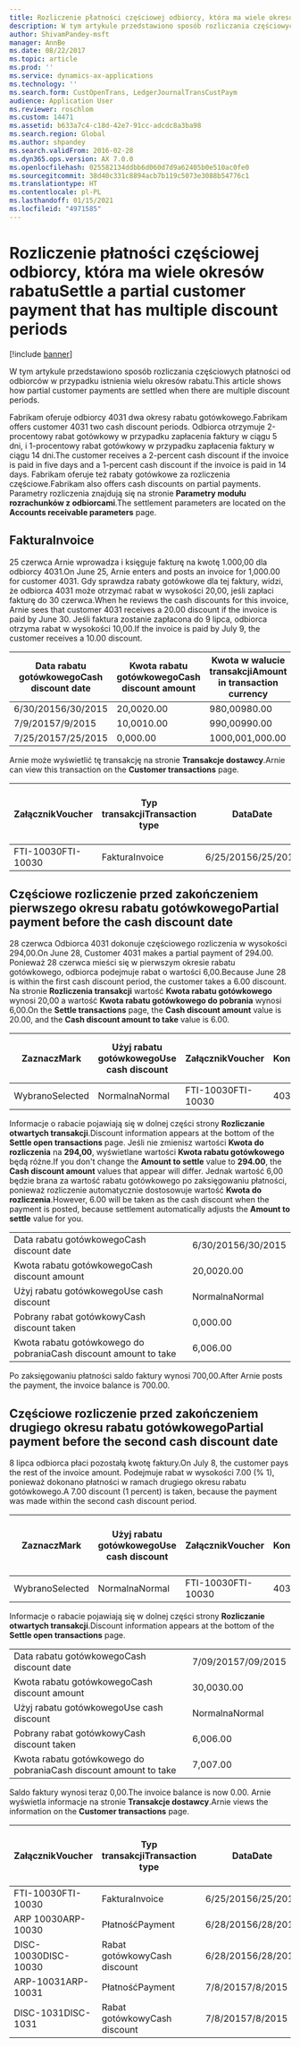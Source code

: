 ```yaml
---
title: Rozliczenie płatności częściowej odbiorcy, która ma wiele okresów rabatu
description: W tym artykule przedstawiono sposób rozliczania częściowych płatności od odbiorców w przypadku istnienia wielu okresów rabatu.
author: ShivamPandey-msft
manager: AnnBe
ms.date: 08/22/2017
ms.topic: article
ms.prod: ''
ms.service: dynamics-ax-applications
ms.technology: ''
ms.search.form: CustOpenTrans, LedgerJournalTransCustPaym
audience: Application User
ms.reviewer: roschlom
ms.custom: 14471
ms.assetid: b633a7c4-c18d-42e7-91cc-adcdc8a3ba98
ms.search.region: Global
ms.author: shpandey
ms.search.validFrom: 2016-02-28
ms.dyn365.ops.version: AX 7.0.0
ms.openlocfilehash: 025582134ddbb6d060d7d9a62405b0e510ac0fe0
ms.sourcegitcommit: 38d40c331c8894acb7b119c5073e3088b54776c1
ms.translationtype: HT
ms.contentlocale: pl-PL
ms.lasthandoff: 01/15/2021
ms.locfileid: "4971585"
---
```

# <a name="settle-a-partial-customer-payment-that-has-multiple-discount-periods"></a><span data-ttu-id="bfcf5-103">Rozliczenie płatności częściowej odbiorcy, która ma wiele okresów rabatu</span><span class="sxs-lookup"><span data-stu-id="bfcf5-103">Settle a partial customer payment that has multiple discount periods</span></span>

[!include [banner](../includes/banner.md)]

<span data-ttu-id="bfcf5-104">W tym artykule przedstawiono sposób rozliczania częściowych płatności od odbiorców w przypadku istnienia wielu okresów rabatu.</span><span class="sxs-lookup"><span data-stu-id="bfcf5-104">This article shows how partial customer payments are settled when there are multiple discount periods.</span></span>

<span data-ttu-id="bfcf5-105">Fabrikam oferuje odbiorcy 4031 dwa okresy rabatu gotówkowego.</span><span class="sxs-lookup"><span data-stu-id="bfcf5-105">Fabrikam offers customer 4031 two cash discount periods.</span></span> <span data-ttu-id="bfcf5-106">Odbiorca otrzymuje 2-procentowy rabat gotówkowy w przypadku zapłacenia faktury w ciągu 5 dni, i 1-procentowy rabat gotówkowy w przypadku zapłacenia faktury w ciągu 14 dni.</span><span class="sxs-lookup"><span data-stu-id="bfcf5-106">The customer receives a 2-percent cash discount if the invoice is paid in five days and a 1-percent cash discount if the invoice is paid in 14 days.</span></span> <span data-ttu-id="bfcf5-107">Fabrikam oferuje też rabaty gotówkowe za rozliczenia częściowe.</span><span class="sxs-lookup"><span data-stu-id="bfcf5-107">Fabrikam also offers cash discounts on partial payments.</span></span> <span data-ttu-id="bfcf5-108">Parametry rozliczenia znajdują się na stronie **Parametry modułu rozrachunków z odbiorcami**.</span><span class="sxs-lookup"><span data-stu-id="bfcf5-108">The settlement parameters are located on the **Accounts receivable parameters** page.</span></span>

## <a name="invoice"></a><span data-ttu-id="bfcf5-109">Faktura</span><span class="sxs-lookup"><span data-stu-id="bfcf5-109">Invoice</span></span>
<span data-ttu-id="bfcf5-110">25 czerwca Arnie wprowadza i księguje fakturę na kwotę 1.000,00 dla odbiorcy 4031.</span><span class="sxs-lookup"><span data-stu-id="bfcf5-110">On June 25, Arnie enters and posts an invoice for 1,000.00 for customer 4031.</span></span> <span data-ttu-id="bfcf5-111">Gdy sprawdza rabaty gotówkowe dla tej faktury, widzi, że odbiorca 4031 może otrzymać rabat w wysokości 20,00, jeśli zapłaci fakturę do 30 czerwca.</span><span class="sxs-lookup"><span data-stu-id="bfcf5-111">When he reviews the cash discounts for this invoice, Arnie sees that customer 4031 receives a 20.00 discount if the invoice is paid by June 30.</span></span> <span data-ttu-id="bfcf5-112">Jeśli faktura zostanie zapłacona do 9 lipca, odbiorca otrzyma rabat w wysokości 10,00.</span><span class="sxs-lookup"><span data-stu-id="bfcf5-112">If the invoice is paid by July 9, the customer receives a 10.00 discount.</span></span>

| <span data-ttu-id="bfcf5-113">Data rabatu gotówkowego</span><span class="sxs-lookup"><span data-stu-id="bfcf5-113">Cash discount date</span></span> | <span data-ttu-id="bfcf5-114">Kwota rabatu gotówkowego</span><span class="sxs-lookup"><span data-stu-id="bfcf5-114">Cash discount amount</span></span> | <span data-ttu-id="bfcf5-115">Kwota w walucie transakcji</span><span class="sxs-lookup"><span data-stu-id="bfcf5-115">Amount in transaction currency</span></span> |
|--------------------|----------------------|--------------------------------|
| <span data-ttu-id="bfcf5-116">6/30/2015</span><span class="sxs-lookup"><span data-stu-id="bfcf5-116">6/30/2015</span></span>          | <span data-ttu-id="bfcf5-117">20,00</span><span class="sxs-lookup"><span data-stu-id="bfcf5-117">20.00</span></span>                | <span data-ttu-id="bfcf5-118">980,00</span><span class="sxs-lookup"><span data-stu-id="bfcf5-118">980.00</span></span>                         |
| <span data-ttu-id="bfcf5-119">7/9/2015</span><span class="sxs-lookup"><span data-stu-id="bfcf5-119">7/9/2015</span></span>           | <span data-ttu-id="bfcf5-120">10,00</span><span class="sxs-lookup"><span data-stu-id="bfcf5-120">10.00</span></span>                | <span data-ttu-id="bfcf5-121">990,00</span><span class="sxs-lookup"><span data-stu-id="bfcf5-121">990.00</span></span>                         |
| <span data-ttu-id="bfcf5-122">7/25/2015</span><span class="sxs-lookup"><span data-stu-id="bfcf5-122">7/25/2015</span></span>          | <span data-ttu-id="bfcf5-123">0,00</span><span class="sxs-lookup"><span data-stu-id="bfcf5-123">0.00</span></span>                 | <span data-ttu-id="bfcf5-124">1000,00</span><span class="sxs-lookup"><span data-stu-id="bfcf5-124">1,000.00</span></span>                       |

<span data-ttu-id="bfcf5-125">Arnie może wyświetlić tę transakcję na stronie **Transakcje dostawcy**.</span><span class="sxs-lookup"><span data-stu-id="bfcf5-125">Arnie can view this transaction on the **Customer transactions** page.</span></span>

| <span data-ttu-id="bfcf5-126">Załącznik</span><span class="sxs-lookup"><span data-stu-id="bfcf5-126">Voucher</span></span>   | <span data-ttu-id="bfcf5-127">Typ transakcji</span><span class="sxs-lookup"><span data-stu-id="bfcf5-127">Transaction type</span></span> | <span data-ttu-id="bfcf5-128">Data</span><span class="sxs-lookup"><span data-stu-id="bfcf5-128">Date</span></span>      | <span data-ttu-id="bfcf5-129">Faktura</span><span class="sxs-lookup"><span data-stu-id="bfcf5-129">Invoice</span></span> | <span data-ttu-id="bfcf5-130">Kwota debetu w walucie transakcji</span><span class="sxs-lookup"><span data-stu-id="bfcf5-130">Amount in transaction currency debit</span></span> | <span data-ttu-id="bfcf5-131">Kwota kredytu w walucie transakcji</span><span class="sxs-lookup"><span data-stu-id="bfcf5-131">Amount in transaction currency credit</span></span> | <span data-ttu-id="bfcf5-132">Saldo</span><span class="sxs-lookup"><span data-stu-id="bfcf5-132">Balance</span></span>  | <span data-ttu-id="bfcf5-133">Waluta</span><span class="sxs-lookup"><span data-stu-id="bfcf5-133">Currency</span></span> |
|-----------|------------------|-----------|---------|--------------------------------------|---------------------------------------|----------|----------|
| <span data-ttu-id="bfcf5-134">FTI-10030</span><span class="sxs-lookup"><span data-stu-id="bfcf5-134">FTI-10030</span></span> | <span data-ttu-id="bfcf5-135">Faktura</span><span class="sxs-lookup"><span data-stu-id="bfcf5-135">Invoice</span></span>          | <span data-ttu-id="bfcf5-136">6/25/2015</span><span class="sxs-lookup"><span data-stu-id="bfcf5-136">6/25/2015</span></span> | <span data-ttu-id="bfcf5-137">10030</span><span class="sxs-lookup"><span data-stu-id="bfcf5-137">10030</span></span>   | <span data-ttu-id="bfcf5-138">1000,00</span><span class="sxs-lookup"><span data-stu-id="bfcf5-138">1,000.00</span></span>                             |                                       | <span data-ttu-id="bfcf5-139">1000,00</span><span class="sxs-lookup"><span data-stu-id="bfcf5-139">1,000.00</span></span> | <span data-ttu-id="bfcf5-140">USD</span><span class="sxs-lookup"><span data-stu-id="bfcf5-140">USD</span></span>      |

## <a name="partial-payment-before-the-cash-discount-date"></a><span data-ttu-id="bfcf5-141">Częściowe rozliczenie przed zakończeniem pierwszego okresu rabatu gotówkowego</span><span class="sxs-lookup"><span data-stu-id="bfcf5-141">Partial payment before the cash discount date</span></span>
<span data-ttu-id="bfcf5-142">28 czerwca Odbiorca 4031 dokonuje częściowego rozliczenia w wysokości 294,00.</span><span class="sxs-lookup"><span data-stu-id="bfcf5-142">On June 28, Customer 4031 makes a partial payment of 294.00.</span></span> <span data-ttu-id="bfcf5-143">Ponieważ 28 czerwca mieści się w pierwszym okresie rabatu gotówkowego, odbiorca podejmuje rabat o wartości 6,00.</span><span class="sxs-lookup"><span data-stu-id="bfcf5-143">Because June 28 is within the first cash discount period, the customer takes a 6.00 discount.</span></span> <span data-ttu-id="bfcf5-144">Na stronie **Rozliczenia transakcji** wartość **Kwota rabatu gotówkowego** wynosi 20,00 a wartość **Kwota rabatu gotówkowego do pobrania** wynosi 6,00.</span><span class="sxs-lookup"><span data-stu-id="bfcf5-144">On the **Settle transactions** page, the **Cash discount amount** value is 20.00, and the **Cash discount amount to take** value is 6.00.</span></span>

| <span data-ttu-id="bfcf5-145">Zaznacz</span><span class="sxs-lookup"><span data-stu-id="bfcf5-145">Mark</span></span>     | <span data-ttu-id="bfcf5-146">Użyj rabatu gotówkowego</span><span class="sxs-lookup"><span data-stu-id="bfcf5-146">Use cash discount</span></span> | <span data-ttu-id="bfcf5-147">Załącznik</span><span class="sxs-lookup"><span data-stu-id="bfcf5-147">Voucher</span></span>   | <span data-ttu-id="bfcf5-148">Konto</span><span class="sxs-lookup"><span data-stu-id="bfcf5-148">Account</span></span> | <span data-ttu-id="bfcf5-149">Data</span><span class="sxs-lookup"><span data-stu-id="bfcf5-149">Date</span></span>      | <span data-ttu-id="bfcf5-150">Data wymagalności</span><span class="sxs-lookup"><span data-stu-id="bfcf5-150">Due date</span></span>  | <span data-ttu-id="bfcf5-151">Faktura</span><span class="sxs-lookup"><span data-stu-id="bfcf5-151">Invoice</span></span> | <span data-ttu-id="bfcf5-152">Kwota w walucie transakcji</span><span class="sxs-lookup"><span data-stu-id="bfcf5-152">Amount in transaction currency</span></span> | <span data-ttu-id="bfcf5-153">Waluta</span><span class="sxs-lookup"><span data-stu-id="bfcf5-153">Currency</span></span> | <span data-ttu-id="bfcf5-154">Kwota do rozliczenia</span><span class="sxs-lookup"><span data-stu-id="bfcf5-154">Amount to settle</span></span> |
|----------|-------------------|-----------|---------|-----------|-----------|---------|--------------------------------|----------|------------------|
| <span data-ttu-id="bfcf5-155">Wybrano</span><span class="sxs-lookup"><span data-stu-id="bfcf5-155">Selected</span></span> | <span data-ttu-id="bfcf5-156">Normalna</span><span class="sxs-lookup"><span data-stu-id="bfcf5-156">Normal</span></span>            | <span data-ttu-id="bfcf5-157">FTI-10030</span><span class="sxs-lookup"><span data-stu-id="bfcf5-157">FTI-10030</span></span> | <span data-ttu-id="bfcf5-158">4031</span><span class="sxs-lookup"><span data-stu-id="bfcf5-158">4031</span></span>    | <span data-ttu-id="bfcf5-159">6/25/2015</span><span class="sxs-lookup"><span data-stu-id="bfcf5-159">6/25/2015</span></span> | <span data-ttu-id="bfcf5-160">7/25/2015</span><span class="sxs-lookup"><span data-stu-id="bfcf5-160">7/25/2015</span></span> | <span data-ttu-id="bfcf5-161">10030</span><span class="sxs-lookup"><span data-stu-id="bfcf5-161">10030</span></span>   | <span data-ttu-id="bfcf5-162">1000,00</span><span class="sxs-lookup"><span data-stu-id="bfcf5-162">1,000.00</span></span>                       | <span data-ttu-id="bfcf5-163">USD</span><span class="sxs-lookup"><span data-stu-id="bfcf5-163">USD</span></span>      | <span data-ttu-id="bfcf5-164">294,00</span><span class="sxs-lookup"><span data-stu-id="bfcf5-164">294.00</span></span>           |

<span data-ttu-id="bfcf5-165">Informacje o rabacie pojawiają się w dolnej części strony **Rozliczanie otwartych transakcji**.</span><span class="sxs-lookup"><span data-stu-id="bfcf5-165">Discount information appears at the bottom of the **Settle open transactions** page.</span></span> <span data-ttu-id="bfcf5-166">Jeśli nie zmienisz wartości **Kwota do rozliczenia** na **294,00**, wyświetlane wartości **Kwota rabatu gotówkowego** będą różne.</span><span class="sxs-lookup"><span data-stu-id="bfcf5-166">If you don't change the **Amount to settle** value to **294.00**, the **Cash discount amount** values that appear will differ.</span></span> <span data-ttu-id="bfcf5-167">Jednak wartość 6,00 będzie brana za wartość rabatu gotówkowego po zaksięgowaniu płatności, ponieważ rozliczenie automatycznie dostosowuje wartość **Kwota do rozliczenia**.</span><span class="sxs-lookup"><span data-stu-id="bfcf5-167">However, 6.00 will be taken as the cash discount when the payment is posted, because settlement automatically adjusts the **Amount to settle** value for you.</span></span>

|                              |           |
|------------------------------|-----------|
| <span data-ttu-id="bfcf5-168">Data rabatu gotówkowego</span><span class="sxs-lookup"><span data-stu-id="bfcf5-168">Cash discount date</span></span>           | <span data-ttu-id="bfcf5-169">6/30/2015</span><span class="sxs-lookup"><span data-stu-id="bfcf5-169">6/30/2015</span></span> |
| <span data-ttu-id="bfcf5-170">Kwota rabatu gotówkowego</span><span class="sxs-lookup"><span data-stu-id="bfcf5-170">Cash discount amount</span></span>         | <span data-ttu-id="bfcf5-171">20,00</span><span class="sxs-lookup"><span data-stu-id="bfcf5-171">20.00</span></span>     |
| <span data-ttu-id="bfcf5-172">Użyj rabatu gotówkowego</span><span class="sxs-lookup"><span data-stu-id="bfcf5-172">Use cash discount</span></span>            | <span data-ttu-id="bfcf5-173">Normalna</span><span class="sxs-lookup"><span data-stu-id="bfcf5-173">Normal</span></span>    |
| <span data-ttu-id="bfcf5-174">Pobrany rabat gotówkowy</span><span class="sxs-lookup"><span data-stu-id="bfcf5-174">Cash discount taken</span></span>          | <span data-ttu-id="bfcf5-175">0,00</span><span class="sxs-lookup"><span data-stu-id="bfcf5-175">0.00</span></span>      |
| <span data-ttu-id="bfcf5-176">Kwota rabatu gotówkowego do pobrania</span><span class="sxs-lookup"><span data-stu-id="bfcf5-176">Cash discount amount to take</span></span> | <span data-ttu-id="bfcf5-177">6,00</span><span class="sxs-lookup"><span data-stu-id="bfcf5-177">6.00</span></span>      |

<span data-ttu-id="bfcf5-178">Po zaksięgowaniu płatności saldo faktury wynosi 700,00.</span><span class="sxs-lookup"><span data-stu-id="bfcf5-178">After Arnie posts the payment, the invoice balance is 700.00.</span></span>

## <a name="partial-payment-before-the-second-cash-discount-date"></a><span data-ttu-id="bfcf5-179">Częściowe rozliczenie przed zakończeniem drugiego okresu rabatu gotówkowego</span><span class="sxs-lookup"><span data-stu-id="bfcf5-179">Partial payment before the second cash discount date</span></span>
<span data-ttu-id="bfcf5-180">8 lipca odbiorca płaci pozostałą kwotę faktury.</span><span class="sxs-lookup"><span data-stu-id="bfcf5-180">On July 8, the customer pays the rest of the invoice amount.</span></span> <span data-ttu-id="bfcf5-181">Podejmuje rabat w wysokości 7.00 (% 1), ponieważ dokonano płatności w ramach drugiego okresu rabatu gotówkowego.</span><span class="sxs-lookup"><span data-stu-id="bfcf5-181">A 7.00 discount (1 percent) is taken, because the payment was made within the second cash discount period.</span></span>

| <span data-ttu-id="bfcf5-182">Zaznacz</span><span class="sxs-lookup"><span data-stu-id="bfcf5-182">Mark</span></span>     | <span data-ttu-id="bfcf5-183">Użyj rabatu gotówkowego</span><span class="sxs-lookup"><span data-stu-id="bfcf5-183">Use cash discount</span></span> | <span data-ttu-id="bfcf5-184">Załącznik</span><span class="sxs-lookup"><span data-stu-id="bfcf5-184">Voucher</span></span>   | <span data-ttu-id="bfcf5-185">Konto</span><span class="sxs-lookup"><span data-stu-id="bfcf5-185">Account</span></span> | <span data-ttu-id="bfcf5-186">Data</span><span class="sxs-lookup"><span data-stu-id="bfcf5-186">Date</span></span>      | <span data-ttu-id="bfcf5-187">Data wymagalności</span><span class="sxs-lookup"><span data-stu-id="bfcf5-187">Due date</span></span>  | <span data-ttu-id="bfcf5-188">Faktura</span><span class="sxs-lookup"><span data-stu-id="bfcf5-188">Invoice</span></span> | <span data-ttu-id="bfcf5-189">Kwota debetu w walucie transakcji</span><span class="sxs-lookup"><span data-stu-id="bfcf5-189">Amount in transaction currency debit</span></span> | <span data-ttu-id="bfcf5-190">Kwota kredytu w walucie transakcji</span><span class="sxs-lookup"><span data-stu-id="bfcf5-190">Amount in transaction currency credit</span></span> | <span data-ttu-id="bfcf5-191">Waluta</span><span class="sxs-lookup"><span data-stu-id="bfcf5-191">Currency</span></span> | <span data-ttu-id="bfcf5-192">Kwota do rozliczenia</span><span class="sxs-lookup"><span data-stu-id="bfcf5-192">Amount to settle</span></span> |
|----------|-------------------|-----------|---------|-----------|-----------|---------|--------------------------------------|---------------------------------------|----------|------------------|
| <span data-ttu-id="bfcf5-193">Wybrano</span><span class="sxs-lookup"><span data-stu-id="bfcf5-193">Selected</span></span> | <span data-ttu-id="bfcf5-194">Normalna</span><span class="sxs-lookup"><span data-stu-id="bfcf5-194">Normal</span></span>            | <span data-ttu-id="bfcf5-195">FTI-10030</span><span class="sxs-lookup"><span data-stu-id="bfcf5-195">FTI-10030</span></span> | <span data-ttu-id="bfcf5-196">4031</span><span class="sxs-lookup"><span data-stu-id="bfcf5-196">4031</span></span>    | <span data-ttu-id="bfcf5-197">6/25/2015</span><span class="sxs-lookup"><span data-stu-id="bfcf5-197">6/25/2015</span></span> | <span data-ttu-id="bfcf5-198">7/25/2015</span><span class="sxs-lookup"><span data-stu-id="bfcf5-198">7/25/2015</span></span> | <span data-ttu-id="bfcf5-199">10030</span><span class="sxs-lookup"><span data-stu-id="bfcf5-199">10030</span></span>   | <span data-ttu-id="bfcf5-200">700,00</span><span class="sxs-lookup"><span data-stu-id="bfcf5-200">700.00</span></span>                               |                                       | <span data-ttu-id="bfcf5-201">USD</span><span class="sxs-lookup"><span data-stu-id="bfcf5-201">USD</span></span>      | <span data-ttu-id="bfcf5-202">693,00</span><span class="sxs-lookup"><span data-stu-id="bfcf5-202">693.00</span></span>           |

<span data-ttu-id="bfcf5-203">Informacje o rabacie pojawiają się w dolnej części strony **Rozliczanie otwartych transakcji**.</span><span class="sxs-lookup"><span data-stu-id="bfcf5-203">Discount information appears at the bottom of the **Settle open transactions** page.</span></span>

|                              |           |
|------------------------------|-----------|
| <span data-ttu-id="bfcf5-204">Data rabatu gotówkowego</span><span class="sxs-lookup"><span data-stu-id="bfcf5-204">Cash discount date</span></span>           | <span data-ttu-id="bfcf5-205">7/09/2015</span><span class="sxs-lookup"><span data-stu-id="bfcf5-205">7/09/2015</span></span> |
| <span data-ttu-id="bfcf5-206">Kwota rabatu gotówkowego</span><span class="sxs-lookup"><span data-stu-id="bfcf5-206">Cash discount amount</span></span>         | <span data-ttu-id="bfcf5-207">30,00</span><span class="sxs-lookup"><span data-stu-id="bfcf5-207">30.00</span></span>     |
| <span data-ttu-id="bfcf5-208">Użyj rabatu gotówkowego</span><span class="sxs-lookup"><span data-stu-id="bfcf5-208">Use cash discount</span></span>            | <span data-ttu-id="bfcf5-209">Normalna</span><span class="sxs-lookup"><span data-stu-id="bfcf5-209">Normal</span></span>    |
| <span data-ttu-id="bfcf5-210">Pobrany rabat gotówkowy</span><span class="sxs-lookup"><span data-stu-id="bfcf5-210">Cash discount taken</span></span>          | <span data-ttu-id="bfcf5-211">6,00</span><span class="sxs-lookup"><span data-stu-id="bfcf5-211">6.00</span></span>      |
| <span data-ttu-id="bfcf5-212">Kwota rabatu gotówkowego do pobrania</span><span class="sxs-lookup"><span data-stu-id="bfcf5-212">Cash discount amount to take</span></span> | <span data-ttu-id="bfcf5-213">7,00</span><span class="sxs-lookup"><span data-stu-id="bfcf5-213">7.00</span></span>      |

<span data-ttu-id="bfcf5-214">Saldo faktury wynosi teraz 0,00.</span><span class="sxs-lookup"><span data-stu-id="bfcf5-214">The invoice balance is now 0.00.</span></span> <span data-ttu-id="bfcf5-215">Arnie wyświetla informacje na stronie **Transakcje dostawcy**.</span><span class="sxs-lookup"><span data-stu-id="bfcf5-215">Arnie views the information on the **Customer transactions** page.</span></span>

| <span data-ttu-id="bfcf5-216">Załącznik</span><span class="sxs-lookup"><span data-stu-id="bfcf5-216">Voucher</span></span>    | <span data-ttu-id="bfcf5-217">Typ transakcji</span><span class="sxs-lookup"><span data-stu-id="bfcf5-217">Transaction type</span></span> | <span data-ttu-id="bfcf5-218">Data</span><span class="sxs-lookup"><span data-stu-id="bfcf5-218">Date</span></span>      | <span data-ttu-id="bfcf5-219">Faktura</span><span class="sxs-lookup"><span data-stu-id="bfcf5-219">Invoice</span></span> | <span data-ttu-id="bfcf5-220">Kwota debetu w walucie transakcji</span><span class="sxs-lookup"><span data-stu-id="bfcf5-220">Amount in transaction currency debit</span></span> | <span data-ttu-id="bfcf5-221">Kwota kredytu w walucie transakcji</span><span class="sxs-lookup"><span data-stu-id="bfcf5-221">Amount in transaction currency credit</span></span> | <span data-ttu-id="bfcf5-222">Saldo</span><span class="sxs-lookup"><span data-stu-id="bfcf5-222">Balance</span></span> | <span data-ttu-id="bfcf5-223">Waluta</span><span class="sxs-lookup"><span data-stu-id="bfcf5-223">Currency</span></span> |
|------------|------------------|-----------|---------|--------------------------------------|---------------------------------------|---------|----------|
| <span data-ttu-id="bfcf5-224">FTI-10030</span><span class="sxs-lookup"><span data-stu-id="bfcf5-224">FTI-10030</span></span>  | <span data-ttu-id="bfcf5-225">Faktura</span><span class="sxs-lookup"><span data-stu-id="bfcf5-225">Invoice</span></span>          | <span data-ttu-id="bfcf5-226">6/25/2015</span><span class="sxs-lookup"><span data-stu-id="bfcf5-226">6/25/2015</span></span> | <span data-ttu-id="bfcf5-227">10030</span><span class="sxs-lookup"><span data-stu-id="bfcf5-227">10030</span></span>   | <span data-ttu-id="bfcf5-228">1000,00</span><span class="sxs-lookup"><span data-stu-id="bfcf5-228">1,000.00</span></span>                             |                                       | <span data-ttu-id="bfcf5-229">0,00</span><span class="sxs-lookup"><span data-stu-id="bfcf5-229">0.00</span></span>    | <span data-ttu-id="bfcf5-230">USD</span><span class="sxs-lookup"><span data-stu-id="bfcf5-230">USD</span></span>      |
| <span data-ttu-id="bfcf5-231">ARP 10030</span><span class="sxs-lookup"><span data-stu-id="bfcf5-231">ARP-10030</span></span>  |  <span data-ttu-id="bfcf5-232">Płatność</span><span class="sxs-lookup"><span data-stu-id="bfcf5-232">Payment</span></span>         | <span data-ttu-id="bfcf5-233">6/28/2015</span><span class="sxs-lookup"><span data-stu-id="bfcf5-233">6/28/2015</span></span> |         |                                      | <span data-ttu-id="bfcf5-234">294,00</span><span class="sxs-lookup"><span data-stu-id="bfcf5-234">294.00</span></span>                                | <span data-ttu-id="bfcf5-235">0,00</span><span class="sxs-lookup"><span data-stu-id="bfcf5-235">0.00</span></span>    | <span data-ttu-id="bfcf5-236">USD</span><span class="sxs-lookup"><span data-stu-id="bfcf5-236">USD</span></span>      |
| <span data-ttu-id="bfcf5-237">DISC-10030</span><span class="sxs-lookup"><span data-stu-id="bfcf5-237">DISC-10030</span></span> |  <span data-ttu-id="bfcf5-238">Rabat gotówkowy</span><span class="sxs-lookup"><span data-stu-id="bfcf5-238">Cash discount</span></span>   | <span data-ttu-id="bfcf5-239">6/28/2015</span><span class="sxs-lookup"><span data-stu-id="bfcf5-239">6/28/2015</span></span> |         |                                      | <span data-ttu-id="bfcf5-240">6,00</span><span class="sxs-lookup"><span data-stu-id="bfcf5-240">6.00</span></span>                                  | <span data-ttu-id="bfcf5-241">0,00</span><span class="sxs-lookup"><span data-stu-id="bfcf5-241">0.00</span></span>    | <span data-ttu-id="bfcf5-242">USD</span><span class="sxs-lookup"><span data-stu-id="bfcf5-242">USD</span></span>      |
| <span data-ttu-id="bfcf5-243">ARP-10031</span><span class="sxs-lookup"><span data-stu-id="bfcf5-243">ARP-10031</span></span>  |  <span data-ttu-id="bfcf5-244">Płatność</span><span class="sxs-lookup"><span data-stu-id="bfcf5-244">Payment</span></span>         | <span data-ttu-id="bfcf5-245">7/8/2015</span><span class="sxs-lookup"><span data-stu-id="bfcf5-245">7/8/2015</span></span>  |         |                                      | <span data-ttu-id="bfcf5-246">693,00</span><span class="sxs-lookup"><span data-stu-id="bfcf5-246">693.00</span></span>                                | <span data-ttu-id="bfcf5-247">0,00</span><span class="sxs-lookup"><span data-stu-id="bfcf5-247">0.00</span></span>    | <span data-ttu-id="bfcf5-248">USD</span><span class="sxs-lookup"><span data-stu-id="bfcf5-248">USD</span></span>      |
| <span data-ttu-id="bfcf5-249">DISC-1031</span><span class="sxs-lookup"><span data-stu-id="bfcf5-249">DISC-1031</span></span>  |  <span data-ttu-id="bfcf5-250">Rabat gotówkowy</span><span class="sxs-lookup"><span data-stu-id="bfcf5-250">Cash discount</span></span>   | <span data-ttu-id="bfcf5-251">7/8/2015</span><span class="sxs-lookup"><span data-stu-id="bfcf5-251">7/8/2015</span></span>  |         |                                      | <span data-ttu-id="bfcf5-252">7,00</span><span class="sxs-lookup"><span data-stu-id="bfcf5-252">7.00</span></span>                                  | <span data-ttu-id="bfcf5-253">0,00</span><span class="sxs-lookup"><span data-stu-id="bfcf5-253">0.00</span></span>    | <span data-ttu-id="bfcf5-254">USD</span><span class="sxs-lookup"><span data-stu-id="bfcf5-254">USD</span></span>      |





